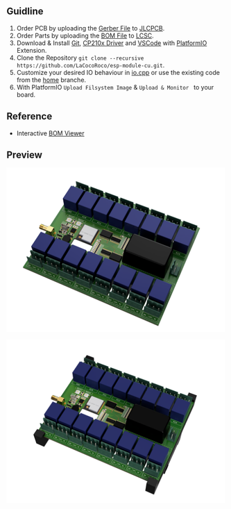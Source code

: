 ## Guidline

1. Order PCB by uploading the [Gerber File](pcb/cam/esp-module-cu.zip) to [JLCPCB](https://jlcpcb.com/).
2. Order Parts by uploading the [BOM File](pcb/bom/esp-module-cu.csv) to [LCSC](https://www.lcsc.com/bom).
3. Download & Install [Git](https://git-scm.com/), [CP210x Driver](https://www.silabs.com/developers/usb-to-uart-bridge-vcp-drivers?tab=downloads) and [VSCode](https://code.visualstudio.com/) with [PlatformIO](https://platformio.org/) Extension.
4. Clone the Repository `git clone --recursive https://github.com/LaCocoRoco/esp-module-cu.git`.
5. Customize your desired IO behaviour in [io.cpp](https://github.com/LaCocoRoco/esp-module-codebase/blob/main/src/io.cpp) or use the existing code from the [home](https://github.com/LaCocoRoco/esp-module-codebase/tree/home) branche.
6. With PlatformIO `Upload Filsystem Image` & `Upload & Monitor ` to your board.

## Reference

- Interactive [BOM Viewer](https://htmlpreview.github.io/?https://github.com/LaCocoRoco/esp-module-cu/blob/main/pcb/bom/esp-module-cu.html)

## Preview

![function_graphic](images/esp-module-cu-pcb.png)

![function_graphic](images/esp-module-cu.png)
